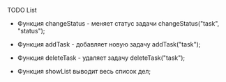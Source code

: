TODO List

* Функция changeStatus - меняет статус задачи
changeStatus("task", "status");

* Функция addTask - добавляет новую задачу
addTask("task");

* Функция deleteTask - удаляет задачу
deleteTask("task");

* Функция showList выводит весь список дел;

